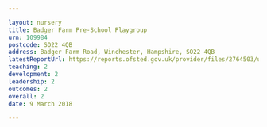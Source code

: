 ```yaml
---

layout: nursery
title: Badger Farm Pre-School Playgroup
urn: 109984
postcode: SO22 4QB
address: Badger Farm Road, Winchester, Hampshire, SO22 4QB
latestReportUrl: https://reports.ofsted.gov.uk/provider/files/2764503/urn/109984.pdf
teaching: 2
development: 2
leadership: 2
outcomes: 2
overall: 2
date: 9 March 2018

---
```

